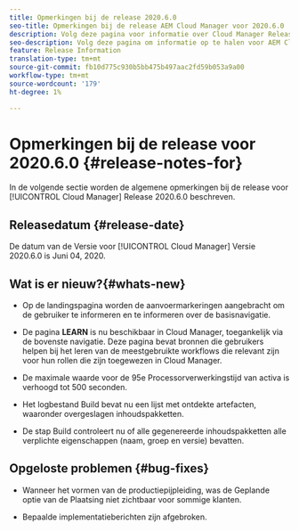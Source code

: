 ```yaml
---
title: Opmerkingen bij de release 2020.6.0
seo-title: Opmerkingen bij de release AEM Cloud Manager voor 2020.6.0
description: Volg deze pagina voor informatie over Cloud Manager Release 2020.6.0
seo-description: Volg deze pagina om informatie op te halen voor AEM Cloud Manager Release 2020.6.0
feature: Release Information
translation-type: tm+mt
source-git-commit: fb10d775c930b5bb475b497aac2fd59b053a9a00
workflow-type: tm+mt
source-wordcount: '179'
ht-degree: 1%

---
```


# Opmerkingen bij de release voor 2020.6.0 {#release-notes-for}

In de volgende sectie worden de algemene opmerkingen bij de release voor [!UICONTROL Cloud Manager] Release 2020.6.0 beschreven.

## Releasedatum {#release-date}

De datum van de Versie voor [!UICONTROL Cloud Manager] Versie 2020.6.0 is Juni 04, 2020.

## Wat is er nieuw?{#whats-new}

* Op de landingspagina worden de aanvoermarkeringen aangebracht om de gebruiker te informeren en te informeren over de basisnavigatie.

* De pagina **LEARN** is nu beschikbaar in Cloud Manager, toegankelijk via de bovenste navigatie. Deze pagina bevat bronnen die gebruikers helpen bij het leren van de meestgebruikte workflows die relevant zijn voor hun rollen die zijn toegewezen in Cloud Manager.

* De maximale waarde voor de 95e Processorverwerkingstijd van activa is verhoogd tot 500 seconden.

* Het logbestand Build bevat nu een lijst met ontdekte artefacten, waaronder overgeslagen inhoudspakketten.

* De stap Build controleert nu of alle gegenereerde inhoudspakketten alle verplichte eigenschappen (naam, groep en versie) bevatten.

## Opgeloste problemen {#bug-fixes}

* Wanneer het vormen van de productiepijpleiding, was de Geplande optie van de Plaatsing niet zichtbaar voor sommige klanten.

* Bepaalde implementatieberichten zijn afgebroken.
